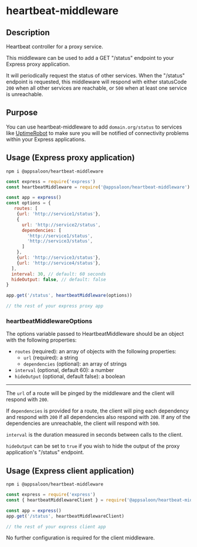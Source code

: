 # heartbeat-middleware

## Description

Heartbeat controller for a proxy service.

This middleware can be used to add a GET "/status" endpoint to your Express proxy application.

It will periodically request the status of other services. When the "/status" endpoint is requested, this middleware will respond with either statusCode `200` when all other services are reachable, or `500` when at least one service is unreachable.

## Purpose
You can use heartbeat-middleware to add `domain.org/status` to services like [UptimeRobot](https://uptimerobot.com/) to make sure you will be notified of connectivity problems within your Express applications. 

## Usage (Express proxy application)

`npm i @appsaloon/heartbeat-middleware`

```javascript
const express = require('express')
const heartbeatMiddleware = require('@appsaloon/heartbeat-middleware')

const app = express()
const options = {
   routes: [
    {url: 'http://service1/status'},
    {
      url: 'http://service2/status',
      dependencies: [
        'http://service1/status',
        'http://service3/status',
      ]
    },
    {url: 'http://service3/status'},
    {url: 'http://service4/status'},
  ],
  interval: 30, // default: 60 seconds
  hideOutput: false, // default: false
}

app.get('/status', heartbeatMiddleware(options))

// the rest of your express proxy app
```
### heartbeatMiddlewareOptions
The options variable passed to HeartbeatMiddleware should be an object with the following properties:
* `routes` (required): an array of objects with the following properties:
  * `url` (required): a string
  * `dependencies` (optional): an array of strings
* `interval` (optional, default 60): a number
* `hideOutput` (optional, default false): a boolean

---

The `url` of a route will be pinged by the middleware and the client will respond with `200`.

If `dependencies` is provided for a route, the client will ping each dependency and respond with `200` if all dependencies also respond with `200`. If any of the dependencies are unreachable, the client will respond with `500`.

`interval` is the duration measured in seconds between calls to the client.

`hideOutput` can be set to `true` if you wish to hide the output of the proxy application's "/status" endpoint.

## Usage (Express client application)

`npm i @appsaloon/heartbeat-middleware`

```javascript
const express = require('express')
const { heartbeatMiddlewareClient } = require('@appsaloon/heartbeat-middleware')

const app = express()
app.get('/status', heartbeatMiddlewareClient)

// the rest of your express client app
```

No further configuration is required for the client middleware.